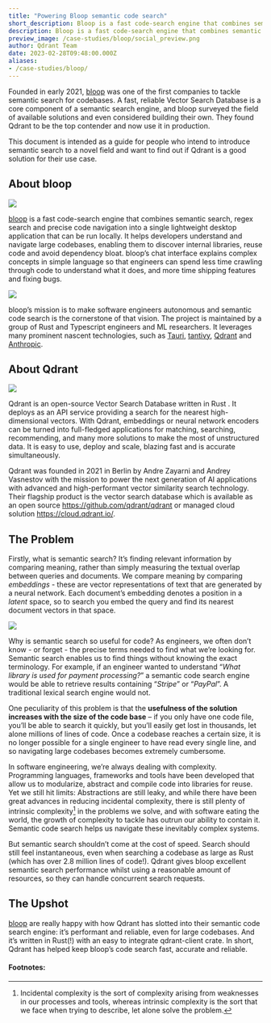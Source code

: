 ```yaml
---
title: "Powering Bloop semantic code search"
short_description: Bloop is a fast code-search engine that combines semantic search, regex search and precise code navigation
description: Bloop is a fast code-search engine that combines semantic search, regex search and precise code navigation
preview_image: /case-studies/bloop/social_preview.png
author: Qdrant Team
date: 2023-02-28T09:48:00.000Z
aliases:
- /case-studies/bloop/
---
```


Founded in early 2021, [bloop](https://bloop.ai/) was one of the first companies to tackle semantic 
search for codebases. A fast, reliable Vector Search Database is a core component of a semantic 
search engine, and bloop surveyed the field of available solutions and even considered building 
their own. They found Qdrant to be the top contender and now use it in production.

This document is intended as a guide for people who intend to introduce semantic search to a novel 
field and want to find out if Qdrant is a good solution for their use case.

## About bloop

![](/case-studies/bloop/screenshot.png)

[bloop](https://bloop.ai/) is a fast code-search engine that combines semantic search, regex search 
and precise code navigation into a single lightweight desktop application that can be run locally. It 
helps developers understand and navigate large codebases, enabling them to discover internal libraries, 
reuse code and avoid dependency bloat. bloop’s chat interface explains complex concepts in simple 
language so that engineers can spend less time crawling through code to understand what it does, and 
more time shipping features and fixing bugs.

![](/case-studies/bloop/bloop-logo.png)

bloop’s mission is to make software engineers autonomous and semantic code search is the cornerstone 
of that vision. The project is maintained by a group of Rust and Typescript engineers and ML researchers. 
It leverages many prominent nascent technologies, such as [Tauri](http://tauri.app), [tantivy](https://docs.rs/tantivy), 
[Qdrant](http://qdrant.tech) and [Anthropic](https://www.anthropic.com/).

## About Qdrant

![](/case-studies/bloop/qdrant-logo.png)

Qdrant is an open-source Vector Search Database written in Rust . It deploys as an API service providing 
a search for the nearest high-dimensional vectors. With Qdrant, embeddings or neural network encoders 
can be turned into full-fledged applications for matching, searching, recommending, and many more solutions 
to make the most of unstructured data. It is easy to use, deploy and scale, blazing fast and is accurate 
simultaneously.

Qdrant was founded in 2021 in Berlin by Andre Zayarni and Andrey Vasnestov with the mission to power the 
next generation of AI applications with advanced and high-performant vector similarity search technology. 
Their flagship product is the vector search database which is available as an open source 
https://github.com/qdrant/qdrant or managed cloud solution https://cloud.qdrant.io/.

## The Problem

Firstly, what is semantic search? It’s finding relevant information by comparing meaning, rather than 
simply measuring the textual overlap between queries and documents. We compare meaning by comparing 
*embeddings* - these are vector representations of text that are generated by a neural network. Each document’s 
embedding denotes a position in a *latent* space, so to search you embed the query and find its nearest document 
vectors in that space.

![](/case-studies/bloop/vector-space.png)

Why is semantic search so useful for code? As engineers, we often don’t know - or forget - the precise terms 
needed to find what we’re looking for. Semantic search enables us to find things without knowing the exact 
terminology. For example, if an engineer wanted to understand “*What library is used for payment processing?*” 
a semantic code search engine would be able to retrieve results containing “*Stripe*” or “*PayPal*”. A traditional 
lexical search engine would not.

One peculiarity of this problem is that the **usefulness of the solution increases with the size of the code 
base** – if you only have one code file, you’ll be able to search it quickly, but you’ll easily get lost in 
thousands, let alone millions of lines of code. Once a codebase reaches a certain size, it is no longer 
possible for a single engineer to have read every single line, and so navigating large codebases becomes 
extremely cumbersome.

In software engineering, we’re always dealing with complexity. Programming languages, frameworks and tools 
have been developed that allow us to modularize, abstract and compile code into libraries for reuse. Yet we 
still hit limits: Abstractions are still leaky, and while there have been great advances in reducing incidental 
complexity, there is still plenty of intrinsic complexity[^1] in the problems we solve, and with software eating 
the world, the growth of complexity to tackle has outrun our ability to contain it. Semantic code search helps 
us navigate these inevitably complex systems.

But semantic search shouldn’t come at the cost of speed. Search should still feel instantaneous, even when 
searching a codebase as large as Rust (which has over 2.8 million lines of code!). Qdrant gives bloop excellent 
semantic search performance whilst using a reasonable amount of resources, so they can handle concurrent search 
requests.

## The Upshot

[bloop](https://bloop.ai/) are really happy with how Qdrant has slotted into their semantic code search engine: 
it’s performant and reliable, even for large codebases. And it’s written in Rust(!) with an easy to integrate 
qdrant-client crate. In short, Qdrant has helped keep bloop’s code search fast, accurate and reliable.

#### Footnotes:

[^1]: Incidental complexity is the sort of complexity arising from weaknesses in our processes and tools, whereas 
      intrinsic complexity is the sort that we face when trying to describe, let alone solve the problem.
